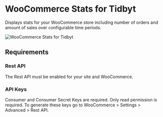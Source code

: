 # WooCommerce Stats for Tidbyt

Displays stats for your WooCommerce store including number of orders and amount of sales over configurable time periods.

![WooCommerce Stats for Tidbyt](woocommerce_stats.webp)

## Requirements

### Rest API

The Rest API must be enabled for your site and WooCommerce.

### API Keys

Consumer and Consumer Secret Keys are required. Only read permission is required. To generate these keys go to WooCommerce > Settings > Advanced > Rest API.